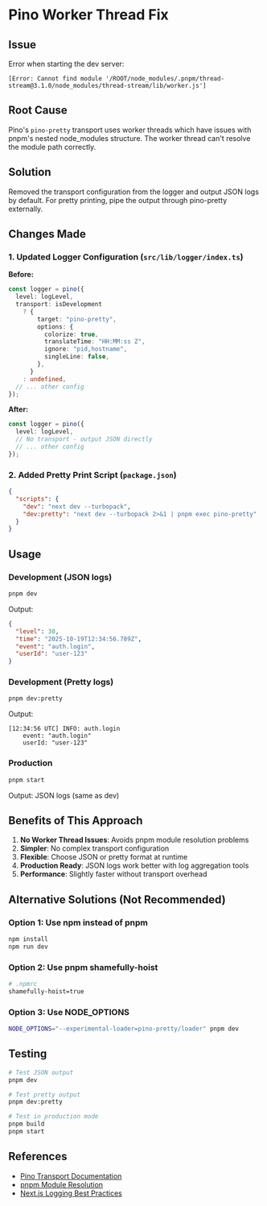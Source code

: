 # Pino Worker Thread Fix

## Issue

Error when starting the dev server:

```
[Error: Cannot find module '/ROOT/node_modules/.pnpm/thread-stream@3.1.0/node_modules/thread-stream/lib/worker.js']
```

## Root Cause

Pino's `pino-pretty` transport uses worker threads which have issues with pnpm's nested node_modules structure. The worker thread can't resolve the module path correctly.

## Solution

Removed the transport configuration from the logger and output JSON logs by default. For pretty printing, pipe the output through pino-pretty externally.

## Changes Made

### 1. Updated Logger Configuration (`src/lib/logger/index.ts`)

**Before:**

```typescript
const logger = pino({
  level: logLevel,
  transport: isDevelopment
    ? {
        target: "pino-pretty",
        options: {
          colorize: true,
          translateTime: "HH:MM:ss Z",
          ignore: "pid,hostname",
          singleLine: false,
        },
      }
    : undefined,
  // ... other config
});
```

**After:**

```typescript
const logger = pino({
  level: logLevel,
  // No transport - output JSON directly
  // ... other config
});
```

### 2. Added Pretty Print Script (`package.json`)

```json
{
  "scripts": {
    "dev": "next dev --turbopack",
    "dev:pretty": "next dev --turbopack 2>&1 | pnpm exec pino-pretty"
  }
}
```

## Usage

### Development (JSON logs)

```bash
pnpm dev
```

Output:

```json
{
  "level": 30,
  "time": "2025-10-19T12:34:56.789Z",
  "event": "auth.login",
  "userId": "user-123"
}
```

### Development (Pretty logs)

```bash
pnpm dev:pretty
```

Output:

```
[12:34:56 UTC] INFO: auth.login
    event: "auth.login"
    userId: "user-123"
```

### Production

```bash
pnpm start
```

Output: JSON logs (same as dev)

## Benefits of This Approach

1. **No Worker Thread Issues**: Avoids pnpm module resolution problems
2. **Simpler**: No complex transport configuration
3. **Flexible**: Choose JSON or pretty format at runtime
4. **Production Ready**: JSON logs work better with log aggregation tools
5. **Performance**: Slightly faster without transport overhead

## Alternative Solutions (Not Recommended)

### Option 1: Use npm instead of pnpm

```bash
npm install
npm run dev
```

### Option 2: Use pnpm shamefully-hoist

```bash
# .npmrc
shamefully-hoist=true
```

### Option 3: Use NODE_OPTIONS

```bash
NODE_OPTIONS="--experimental-loader=pino-pretty/loader" pnpm dev
```

## Testing

```bash
# Test JSON output
pnpm dev

# Test pretty output
pnpm dev:pretty

# Test in production mode
pnpm build
pnpm start
```

## References

- [Pino Transport Documentation](https://getpino.io/#/docs/transports)
- [pnpm Module Resolution](https://pnpm.io/how-peers-are-resolved)
- [Next.js Logging Best Practices](https://nextjs.org/docs/app/building-your-application/optimizing/instrumentation)
